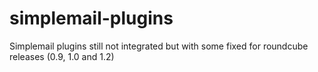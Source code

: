 # simplemail-plugins
Simplemail plugins still not integrated but with some fixed for roundcube releases (0.9, 1.0 and 1.2)
